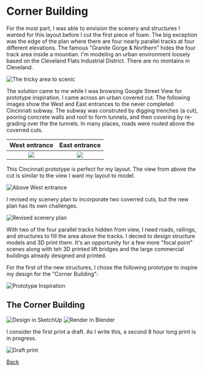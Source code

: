 # Corner Building

For the most part, I was able to envision the scenery and structures I wanted for this layout before I cut the first piece of foam. The big exception was the edge of the plan where there are four nearly parallel tracks at four different elevations. The famous "Granite Gorge & Northern" hides the four track area inside a mountian. I'm modeling an urban environment loosely based on the Cleveland Flats Industrial District. There are no montains in Cleveland.

![The tricky area to scenic](revisedPlanWithCorner.png)

The solution came to me while I was browsing Google Street View for prototype inspiration. I came across an urban covered cut. The following images show the West and East entrances to the never completed Cincinnati subway. The subway was construted by digging trenches (a cut), pooring concrete walls and roof to form tunnels, and then covering by re-grading over the the tunnels. In many places, roads were routed above the coverred cuts.

West entrance         |   East entrance                  
:----------------------------------:|:----------------------------------:
![](cincinnatiSubwayWestEntrance.jpeg) |  ![](cincinnatiSubwayEastEntrance.jpg)



This Cincinnati prototype is perfect for my layout. The view from above the cut is similar to the view I want my layout to model.

![Above West entrance](cincinnatiSubwayAbove.png)

I revised my scenery plan to incorporate two coverred cuts, but the new plan has its own challenges.

![Revised scenery plan](planRevisedCornerB.png)

With two of the four parallel tracks hidden from view, I need roads, railings, and structures to fill the area above the tracks. I decied to design structure models and 3D print them. It's an opportunity for a few more "focal point" scenes along with teh 3D printed lift bridges and the large commercial buildings already designed and printed.

For the first of the new structures, I chose the following prototype to inspire my design for the "Corner Building":

![Prototype Inspiration](PrototypeCornerBuilding.png)

## The Corner Building

![Design in SketchUp](screenShotSketchUpCornerBuilding.png)
![Render in Blender](buildingCorner02.png)

I consider the first print a draft. As I write this, a second 8 hour long print is in progress.

![Draft print](buildingCornerDraft01.png)

[Back](https://nscale4by8.github.io/nscale4x8/)
